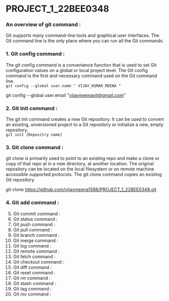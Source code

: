 # PROJECT_1_22BEE0348
### An overview of git command : 
   
Git supports many command-line tools and graphical user interfaces. The Git command line is the only place where you can run all the Git commands.  
   
   
### 1. Git config command :   
  The git config command is a convenience function that is used to set Git configuration values on a global or local project level.  The Git config command is the first and necessary command used on the Git command line.  
`git config --global user.name " VIJAY_KUMAR_MEENA " `  
  
  git config --global user.email "vijaymeenavit@gmail.com"  
  

### 2. Git Init command :  
The git init command creates a new Git repository. It can be used to convert an existing, unversioned project to a Git repository or initialize a new, empty repository.   
`git init [Repositry name]`  

### 3. Git clone command :  
git clone is primarily used to point to an existing repo and make a clone or copy of that repo at in a new directory, at another location. The original repository can be located on the local filesystem or on remote machine accessible supported protocols. The git clone command copies an existing Git repository.  
  
  git clone https://github.com/vijaymeena1588/PROJECT_1_22BEE0348.git  
  

### 4. Git add command :  
5. Git commit command :  
6. Git status command :  
7. Git push command :  
8. Git pull command :  
9. Git branch command :   
10. Git merge command :  
11. Git log command :  
12. Git remote command :  
13. Git fetch command :  
14. Git checkout command :  
15. Git diff command :  
16. Git reset command :  
17. Git rm command :  
18. Git stash command :  
19. Git tag command :  
20. Git mv command :  
